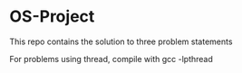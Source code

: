 # OS-Project
This repo contains the solution to three problem statements


For problems using thread, compile with gcc <filename> -lpthread
